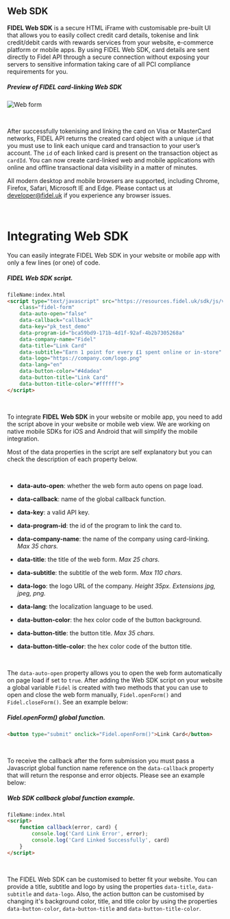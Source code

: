 ## Web SDK
**FIDEL Web SDK** is a secure HTML iFrame with customisable pre-built UI that allows you to easily collect credit card details, tokenise and link credit/debit cards with rewards services from your website, e-commerce platform or mobile apps. By using FIDEL Web SDK, card details are sent directly to Fidel API through a secure connection without exposing your servers to sensitive information taking care of all PCI compliance requirements for you.

<h5>Preview of FIDEL card-linking Web SDK</h5>

![Web form](https://docs.fidel.uk/assets/images/web-form.png "Web form")

<br/>

After successfully tokenising and linking the card on Visa or MasterCard networks, FIDEL API returns the created card object with a unique `id` that you must use to link each unique card and transaction to your user’s account. The `id` of each linked card is present on the transaction object as `cardId`. You can now create card-linked web and mobile applications with online and offline transactional data visibility in a matter of minutes.

All modern desktop and mobile browsers are supported, including Chrome, Firefox, Safari, Microsoft IE and Edge. Please contact us at [developer@fidel.uk](mailto:developer@fidel.uk) if you experience any browser issues.

<br/>

# Integrating Web SDK
You can easily integrate FIDEL Web SDK in your website or mobile app with only a few lines (or one) of code.

<h5>FIDEL Web SDK script.</h5>

```html
fileName:index.html
<script type="text/javascript" src="https://resources.fidel.uk/sdk/js/v1/fidel.js"
    class="fidel-form"
    data-auto-open="false"
    data-callback="callback"
    data-key="pk_test_demo"
    data-program-id="bca59bd9-171b-4d1f-92af-4b2b7305268a"
    data-company-name="Fidel"
    data-title="Link Card"
    data-subtitle="Earn 1 point for every £1 spent online or in-store"
    data-logo="https://company.com/logo.png"
    data-lang="en"
    data-button-color="#4dadea"
    data-button-title="Link Card"
    data-button-title-color="#ffffff">
</script>
```

<br/>

To integrate **FIDEL Web SDK** in your website or mobile app, you need to add the script above in your website or mobile web view. We are working on native mobile SDKs for iOS and Android that will simplify the mobile integration.

Most of the data properties in the script are self explanatory but you can check the description of each property below.

<br/>

- **data-auto-open**: whether the web form auto opens on page load.

- **data-callback**: name of the global callback function.

- **data-key**: a valid API key.

- **data-program-id**: the id of the program to link the card to.

- **data-company-name**: the name of the company using card-linking. _Max 35 chars._

- **data-title**: the title of the web form. _Max 25 chars._

- **data-subtitle**: the subtitle of the web form. _Max 110 chars._

- **data-logo**: the logo URL of the company. _Height 35px. Extensions jpg, jpeg, png._

- **data-lang**: the localization language to be used.

- **data-button-color**: the hex color code of the button background.

- **data-button-title**: the button title. _Max 35 chars._

- **data-button-title-color**: the hex color code of the button title.

<br/>

The `data-auto-open` property allows you to open the web form automatically on page load if set to `true`. After adding the Web SDK script on your website a global variable `Fidel` is created with two methods that you can use to open and close the web form manually, `Fidel.openForm()` and `Fidel.closeForm()`. See an example below:

<h5>Fidel.openForm() global function.</h5>

```html
<button type="submit" onclick="Fidel.openForm()">Link Card</button>
```

<br/>

To receive the callback after the form submission you must pass a Javascript global function name reference on the `data-callback` property that will return the response and error objects. Please see an example below:

<h5>Web SDK callback global function example.</h5>

```html
fileName:index.html
<script>
    function callback(error, card) {
        console.log('Card Link Error', error);
        console.log('Card Linked Successfully', card)
    }
</script>
```

<br/>

The FIDEL Web SDK can be customised to better fit your website. You can provide a title, subtitle and logo by using the properties `data-title`, `data-subtitle` and `data-logo`. Also, the action button can be customised by changing it's background color, title, and title color by using the properties `data-button-color`, `data-button-title` and `data-button-title-color`.
